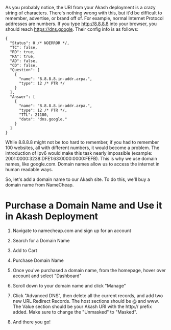 As you probably notice, the URI from your Akash deployment is a crazy string of characters. There's nothing wrong with this, but it'd be difficult to remember, advertise, or brand off of. For example, normal Internet Protocol addresses are numbers. If you type http://8.8.8.8 into your browser, you should reach https://dns.google. Their config info is as follows:
```
{
  "Status": 0 /* NOERROR */,
  "TC": false,
  "RD": true,
  "RA": true,
  "AD": false,
  "CD": false,
  "Question": [
    {
      "name": "8.8.8.8.in-addr.arpa.",
      "type": 12 /* PTR */
    }
  ],
  "Answer": [
    {
      "name": "8.8.8.8.in-addr.arpa.",
      "type": 12 /* PTR */,
      "TTL": 21180,
      "data": "dns.google."
    }
  ]
}
```

While 8.8.8.8 might not be too hard to remember, if you had to remember 100 websites, all with different numbers, it would become a problem. The introduction of Ipv6 would make this task nearly impossible (example: 2001:0000:3238:DFE1:63:0000:0000:FEFB). This is why we use domain names, like google.com. Domain names allow us to access the internet in human readable ways.

So, let's add a domain name to our Akash site. To do this, we'll buy a domain name from NameCheap.

# Purchase a Domain Name and Use it in Akash Deployment

1. Navigate to namecheap.com and sign up for an account

2. Search for a Domain Name

3. Add to Cart

4. Purchase Domain Name

5. Once you've purchased a domain name, from the homepage, hover over account and select "Dashboard"

6.  Scroll down to your domain name and click "Manage"

7. Click "Advanced DNS", then delete all the current records, and add two new URL Redirect Records. The host sections should be @ and <span>www</span>. The Value section should be your Akash URI with the http:// prefix added. Make sure to change the "Unmasked" to "Masked". 

8. And there you go!
